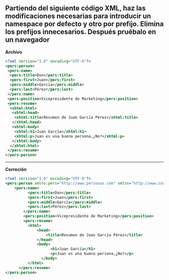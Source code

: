 ## Partiendo del siguiente código XML, haz las modificaciones necesarias para introducir un namespace por defecto y otro por prefijo. Elimina los prefijos innecesarios. Después pruébalo en un navegador

**Archivo**

```xml
<?xml version="1.0" encoding="UTF-8"?> 
<pers:person> 
 <pers:name> 
  <pers:title>Don</pers:title> 
  <pers:first>Juan</pers:first> 
  <pers:middle>García</pers:middle> 
  <pers:last>Pérez</pers:last> 
 </pers:name> 
 <pers:position>Vicepresidente de Marketing</pers:position> 
 <pers:resume> 
  <xhtml:html> 
   <xhtml:head> 
    <xhtml:title>Resumen de Juan García Pérez</xhtml:title> 
   </xhtml:head> 
   <xhtml:body> 
    <xhtml:h1>Juan García</xhtml:h1> 
    <xhtml:p>Juan es una buena persona,¿No?</xhtml:p> 
   </xhtml:body> 
  </xhtml:html> 
 </pers:resume>
</pers:person>
```

---

**Correción**

```xml
<?xml version="1.0" encoding="UTF-8"?>
<pers:person xmlns:pers="http://www.personas.com" xmlns="http://www.cosasxhtml.com">
    <pers:name>
          <pers:title>Don</pers:title>
          <pers:first>Juan</pers:first>
          <pers:middle>García</pers:middle>
          <pers:last>Pérez</pers:last>
        </pers:name>
        <pers:position>Vicepresidente de Marketing</pers:position>
        <pers:resume>
          <html>
              <head>
                  <title>Resumen de Juan García Pérez</title>
              </head>
              <body>
                    <h1>Juan García</h1>
                    <p>Juan es una buena persona,¿No?</p>
                </body>
          </html>
      </pers:resume>
</pers:person>
```
